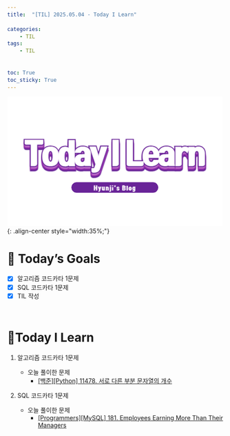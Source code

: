 ```yaml
---
title:  "[TIL] 2025.05.04 - Today I Learn" 

categories: 
    - TIL
tags: 
    - TIL


toc: True
toc_sticky: True
---
```


![TIL](/assets/images/TIL3.png){: .align-center style="width:35%;"}


# 🎯 Today’s Goals
- [x] 알고리즘 코드카타 1문제
- [x] SQL 코드카타 1문제
- [x] TIL 작성

<br>

# 👀Today I Learn

1. 알고리즘 코드카타 1문제

   - 오늘 풀이한 문제
     - [[백준][Python] 11478. 서로 다른 부분 문자열의 개수](https://hzi09.github.io/python_boj/python_11478/)

2. SQL 코드카타 1문제

   - 오늘 풀이한 문제
     - [[Programmers][MySQL] 181. Employees Earning More Than Their Managers](https://hzi09.github.io/mysql_leetcode/lc_sql_181)